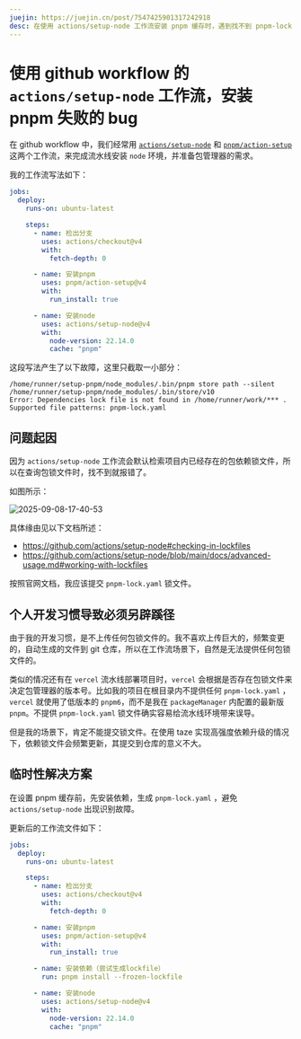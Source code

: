 ```yaml
---
juejin: https://juejin.cn/post/7547425901317242918
desc: 在使用 actions/setup-node 工作流安装 pnpm 缓存时，遇到找不到 pnpm-lock.yaml 的故障。在该工作流前运行一次 pnpm install 安装依赖即可。
---
```


# 使用 github workflow 的 `actions/setup-node` 工作流，安装 pnpm 失败的 bug

在 github workflow 中，我们经常用 [`actions/setup-node`](https://github.com/actions/setup-node) 和 [`pnpm/action-setup`](https://github.com/pnpm/action-setup) 这两个工作流，来完成流水线安装 `node` 环境，并准备包管理器的需求。

我的工作流写法如下：

<!--
	这里为了掘金发文，没有使用vitepress的导入代码片段写法，故代码片段会存在更新不及时的情况。
	完整的代码片段 code\021\setup-node-and-pnpm.yaml
-->

```yaml
jobs:
  deploy:
    runs-on: ubuntu-latest

    steps:
      - name: 检出分支
        uses: actions/checkout@v4
        with:
          fetch-depth: 0

      - name: 安装pnpm
        uses: pnpm/action-setup@v4
        with:
          run_install: true

      - name: 安装node
        uses: actions/setup-node@v4
        with:
          node-version: 22.14.0
          cache: "pnpm"
```

这段写法产生了以下故障，这里只截取一小部分：

<!--
	这里为了掘金发文，没有使用vitepress的导入代码片段写法，故代码片段会存在更新不及时的情况。
	完整的代码片段 code\021\error.log
-->

```log
/home/runner/setup-pnpm/node_modules/.bin/pnpm store path --silent
/home/runner/setup-pnpm/node_modules/.bin/store/v10
Error: Dependencies lock file is not found in /home/runner/work/*** . Supported file patterns: pnpm-lock.yaml
```

## 问题起因

因为 `actions/setup-node` 工作流会默认检索项目内已经存在的包依赖锁文件，所以在查询包锁文件时，找不到就报错了。

如图所示：

![2025-09-08-17-40-53](https://gh-img-store.ruan-cat.com/img/2025-09-08-17-40-53.png)

具体缘由见以下文档所述：

- https://github.com/actions/setup-node#checking-in-lockfiles
- https://github.com/actions/setup-node/blob/main/docs/advanced-usage.md#working-with-lockfiles

按照官网文档，我应该提交 `pnpm-lock.yaml` 锁文件。

## 个人开发习惯导致必须另辟蹊径

由于我的开发习惯，是不上传任何包锁文件的。我不喜欢上传巨大的，频繁变更的，自动生成的文件到 git 仓库，所以在工作流场景下，自然是无法提供任何包锁文件的。

类似的情况还有在 `vercel` 流水线部署项目时，`vercel` 会根据是否存在包锁文件来决定包管理器的版本号。比如我的项目在根目录内不提供任何 `pnpm-lock.yaml` ，`vercel` 就使用了低版本的 `pnpm6`，而不是我在 `packageManager` 内配置的最新版 `pnpm`。不提供 `pnpm-lock.yaml` 锁文件确实容易给流水线环境带来误导。

但是我的场景下，肯定不能提交锁文件。在使用 taze 实现高强度依赖升级的情况下，依赖锁文件会频繁更新，其提交到仓库的意义不大。

## 临时性解决方案

在设置 pnpm 缓存前，先安装依赖，生成 `pnpm-lock.yaml` ，避免 `actions/setup-node` 出现识别故障。

更新后的工作流文件如下：

<!--
	这里为了掘金发文，没有使用vitepress的导入代码片段写法，故代码片段会存在更新不及时的情况。
	完整的代码片段 code\021\setup-node-and-pnpm-with-lockfile.yaml
-->

```yaml
jobs:
  deploy:
    runs-on: ubuntu-latest

    steps:
      - name: 检出分支
        uses: actions/checkout@v4
        with:
          fetch-depth: 0

      - name: 安装pnpm
        uses: pnpm/action-setup@v4
        with:
          run_install: true

      - name: 安装依赖（尝试生成lockfile）
        run: pnpm install --frozen-lockfile

      - name: 安装node
        uses: actions/setup-node@v4
        with:
          node-version: 22.14.0
          cache: "pnpm"
```
